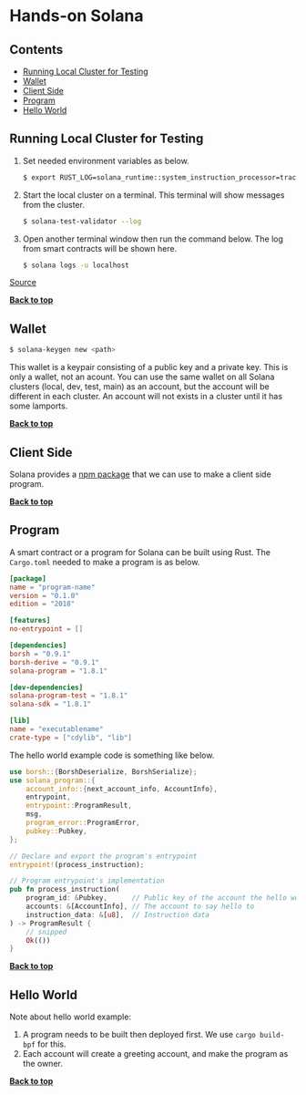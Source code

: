 # Hands-on Solana

## Contents

- [Running Local Cluster for Testing](#running-local-cluster-for-testing)
- [Wallet](#wallet)
- [Client Side](#client-side)
- [Program](#program)
- [Hello World](#hello-world)

## Running Local Cluster for Testing

1. Set needed environment variables as below.

   ```bash
   $ export RUST_LOG=solana_runtime::system_instruction_processor=trace,solana_runtime::message_processor=info,solana_bpf_loader=debug,solana_rbpf=debug
   ```

2. Start the local cluster on a terminal. This terminal will show messages from the cluster.

   ```bash
   $ solana-test-validator --log
   ```

3. Open another terminal window then run the command below. The log from smart contracts will be shown here.

   ```bash
   $ solana logs -u localhost
   ```

[Source](https://docs.solana.com/developing/on-chain-programs/debugging)

[**Back to top**](#contents)

## Wallet

```bash
$ solana-keygen new <path>
```

This wallet is a keypair consisting of a public key and a private key. This is only a wallet, not an acount. You can use the same wallet on all Solana clusters (local, dev, test, main) as an account, but the account will be different in each cluster. An account will not exists in a cluster until it has some lamports.

[**Back to top**](#contents)

## Client Side

Solana provides a [npm package](https://www.npmjs.com/package/@solana/web3.js) that we can use to make a client side program.

[**Back to top**](#contents)

## Program

A smart contract or a program for Solana can be built using Rust. The `Cargo.toml` needed to make a program is as below.

```toml
[package]
name = "program-name"
version = "0.1.0"
edition = "2018"

[features]
no-entrypoint = []

[dependencies]
borsh = "0.9.1"
borsh-derive = "0.9.1"
solana-program = "1.8.1"

[dev-dependencies]
solana-program-test = "1.8.1"
solana-sdk = "1.8.1"

[lib]
name = "executablename"
crate-type = ["cdylib", "lib"]
```

The hello world example code is something like below.

```rust
use borsh::{BorshDeserialize, BorshSerialize};
use solana_program::{
    account_info::{next_account_info, AccountInfo},
    entrypoint,
    entrypoint::ProgramResult,
    msg,
    program_error::ProgramError,
    pubkey::Pubkey,
};

// Declare and export the program's entrypoint
entrypoint!(process_instruction);

// Program entrypoint's implementation
pub fn process_instruction(
    program_id: &Pubkey,      // Public key of the account the hello world program was loaded into
    accounts: &[AccountInfo], // The account to say hello to
    instruction_data: &[u8],  // Instruction data
) -> ProgramResult {
    // snipped
    Ok(())
}
```

[**Back to top**](#contents)

## Hello World

Note about hello world example:

1. A program needs to be built then deployed first. We use `cargo build-bpf` for this.
2. Each account will create a greeting account, and make the program as the owner.

[**Back to top**](#contents)
